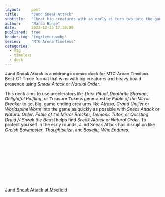 ```yaml
---
layout:     post
title:      "Jund Sneak Attack"
subtitle:   "Cheat big creatures with as early as turn two into the game"
author:     "Marco Bunge"
date:       2023-12-23 17:30:00
published:  true
header-img: "img/temur.webp"
series:     "MTG Arena Timeless"
categories:
  - mtg
  - timeless
  - deck
---
```


Jund Sneak Attack is a midrange combo deck for MTG Arean Timeless Best-Of-Three format that wins with big creatures and heavy board presence using *Sneak Attack* or *Natural Order*.

This deck aims to use accelerators like *Dark Ritual*, *Deathrite Shaman*, *Delightful Halfling*, or Treasure Tokens generated by *Fable of the Mirror Breaker* to get big, game-ending creatures like *Atraxa, Grand Unifier* or *Worldspine Worm* into the game as quickly as possible with *Sneak Attack* or *Natural Order*. *Fable of the Mirror Breaker*, *Demonic Tutor*, or *Questing Druid // Sneak the Beast* helps find *Sneak Attack* or *Natural Order*. To protect yourself in the early rounds, Jund Sneak Attack has disruption like *Orcish Bowmaster*, *Thoughtseize*, and *Boseiju, Who Endures*.

<iframe data-moxfield-src="https://www.moxfield.com/embed/XKtD7VsvUU2LKHMJnYLA7g" id="moxfield-frame-1" frameBorder="0" width="100%" onload="moxfieldOnLoad(event)"></iframe>

<a class="btn btn-link" href="https://www.moxfield.com/embed/XKtD7VsvUU2LKHMJnYLA7g" target="_blank" data-moxfield>Jund Sneak Attack at Moxfield</a>